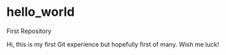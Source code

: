 # hello_world
First Repository

Hi, this is my first Git experience but hopefully first of many. Wish me luck!
